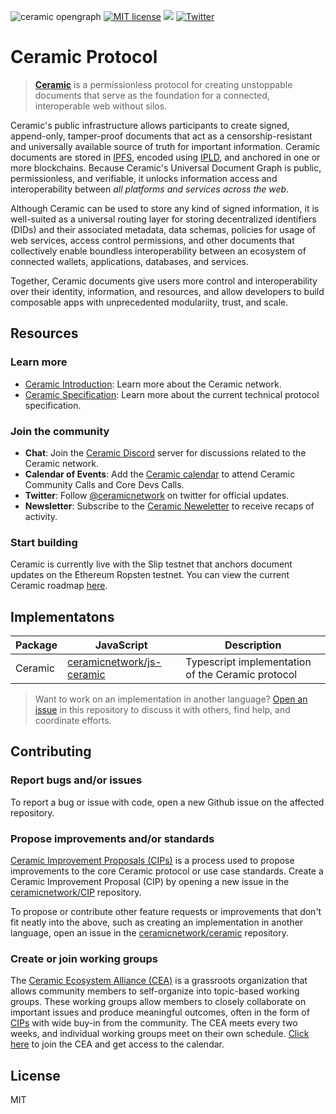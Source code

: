 ![ceramic opengraph](https://uploads-ssl.webflow.com/5e4b58d7f08158ece0209bbd/5e62a54c0e45bd7b2ef53d25_OpenGraphCeramic.png)
[![MIT license](https://img.shields.io/badge/License-MIT-blue.svg)](https://lbesson.mit-license.org/)
[![](https://img.shields.io/badge/Chat%20on-Discord-orange.svg?style=flat)](https://discord.gg/6VRZpGP)
[![Twitter](https://img.shields.io/twitter/follow/ceramicnetwork?label=Follow&style=social)](https://twitter.com/ceramicnetwork) 


# Ceramic Protocol
> [**Ceramic**](http://ceramic.network) is a permissionless protocol for creating unstoppable documents that serve as the foundation for a connected, interoperable web without silos. 

Ceramic's public infrastructure allows participants to create signed, append-only, tamper-proof documents that act as a censorship-resistant and universally available source of truth for important information. Ceramic documents are stored in [IPFS](https://github.com/ipfs/ipfs), encoded using [IPLD](https://github.com/ipld/ipld), and anchored in one or more blockchains. Because Ceramic's Universal Document Graph is public, permissionless, and verifiable, it unlocks information access and interoperability between *all platforms and services across the web*.

Although Ceramic can be used to store any kind of signed information, it is well-suited as a universal routing layer for storing decentralized identifiers (DIDs) and their associated metadata, data schemas, policies for usage of web services, access control permissions, and other documents that collectively enable boundless interoperability between an ecosystem of connected wallets, applications, databases, and services.

Together, Ceramic documents give users more control and interoperability over their identity, information, and resources, and allow developers to build composable apps with unprecedented modulariity, trust, and scale.

## Resources

### Learn more

- [Ceramic Introduction](https://github.com/ceramicnetwork/ceramic/blob/master/OVERVIEW.md): Learn more about the Ceramic network.
- [Ceramic Specification](https://github.com/ceramicnetwork/specs): Learn more about the current technical protocol specification.

### Join the community

- **Chat**: Join the [Ceramic Discord](https://discord.gg/6VRZpGP) server for discussions related to the Ceramic network.
- **Calendar of Events**: Add the [Ceramic calendar](https://calendar.google.com/calendar/b/3?cid=Y2VyYW1pYy5uZXR3b3JrX3JsNzFrcXZtNzE4ZGY4aWk2cDZzanNmbDdjQGdyb3VwLmNhbGVuZGFyLmdvb2dsZS5jb20) to attend Ceramic Community Calls and Core Devs Calls.
- **Twitter**: Follow [@ceramicnetwork](http://twitter.com/ceramicnetwork) on twitter for official updates.
- **Newsletter**: Subscribe to the [Ceramic Neweletter](http://ceramic.network) to receive recaps of activity.

### Start building

Ceramic is currently live with the Slip testnet that anchors document updates on the Ethereum Ropsten testnet. You can view the current Ceramic roadmap [here](https://github.com/ceramicnetwork/ceramic/issues/19).

## Implementatons

| Package | JavaScript | Description |
| ------- | ---------- | ----------- |
| Ceramic | [ceramicnetwork/js-ceramic](https://github.com/ceramicnetwork/js-ceramic) | Typescript implementation of the Ceramic protocol |

> Want to work on an implementation in another language? [Open an issue](https://github.com/ceramicnetwork/ceramic/issues) in this repository to discuss it with others, find help, and coordinate efforts.

## Contributing

### Report bugs and/or issues

To report a bug or issue with code, open a new Github issue on the affected repository.

### Propose improvements and/or standards 

[Ceramic Improvement Proposals (CIPs)](http://github.com/ceramicnetwork/cip) is a process used to propose improvements to the core Ceramic protocol or use case standards. Create a Ceramic Improvement Proposal (CIP) by opening a new issue in the [ceramicnetwork/CIP](https://github.com/ceramicnetwork/CIP/issues) repository.

To propose or contribute other feature requests or improvements that don't fit neatly into the above, such as creating an implementation in another language, open an issue in the [ceramicnetwork/ceramic](http://github.com/ceramicnetwork/ceramic/issues) repository.

### Create or join working groups

The [Ceramic Ecosystem Alliance (CEA)](http://github.com/ceramicnetwork/CEA) is a grassroots organization that allows community members to self-organize into topic-based working groups. These working groups allow members to closely collaborate on important issues and produce meaningful outcomes, often in the form of [CIPs](http://github.com/ceramicnetwork/CIP) with wide buy-in from the community. The CEA meets every two weeks, and individual working groups meet on their own schedule. [Click here](https://github.com/ceramicnetwork/CEA#join-the-cea) to join the CEA and get access to the calendar.

## License
MIT
